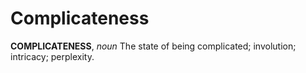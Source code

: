 # Complicateness

**COMPLICATENESS**, _noun_ The state of being complicated; involution; intricacy; perplexity.